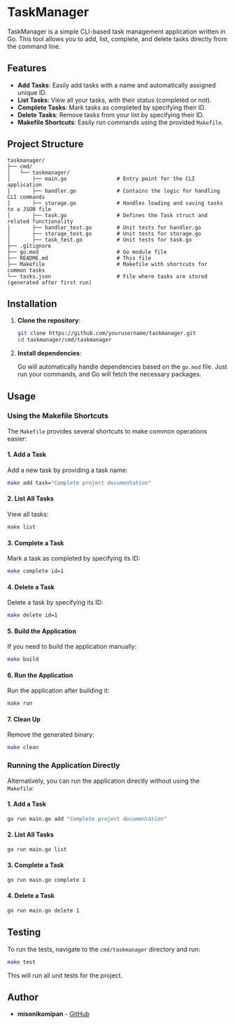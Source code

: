 # TaskManager

TaskManager is a simple CLI-based task management application written in Go. This tool allows you to add, list, complete, and delete tasks directly from the command line.

## Features

- **Add Tasks**: Easily add tasks with a name and automatically assigned unique ID.
- **List Tasks**: View all your tasks, with their status (completed or not).
- **Complete Tasks**: Mark tasks as completed by specifying their ID.
- **Delete Tasks**: Remove tasks from your list by specifying their ID.
- **Makefile Shortcuts**: Easily run commands using the provided `Makefile`.

## Project Structure

```
taskmanager/
├── cmd/
│   └── taskmanager/
│       ├── main.go                # Entry point for the CLI application
│       ├── handler.go             # Contains the logic for handling CLI commands
│       ├── storage.go             # Handles loading and saving tasks to a JSON file
│       ├── task.go                # Defines the Task struct and related functionality
│       ├── handler_test.go        # Unit tests for handler.go
│       ├── storage_test.go        # Unit tests for storage.go
│       ├── task_test.go           # Unit tests for task.go
├── .gitignore
├── go.mod                         # Go module file
├── README.md                      # This file
├── Makefile                       # Makefile with shortcuts for common tasks
└── tasks.json                     # File where tasks are stored (generated after first run)
```

## Installation

1. **Clone the repository**:

   ```bash
   git clone https://github.com/yourusername/taskmanager.git
   cd taskmanager/cmd/taskmanager
   ```

2. **Install dependencies**:

   Go will automatically handle dependencies based on the `go.mod` file. Just run your commands, and Go will fetch the necessary packages.

## Usage

### Using the Makefile Shortcuts

The `Makefile` provides several shortcuts to make common operations easier:

#### 1. Add a Task

Add a new task by providing a task name:

```bash
make add task="Complete project documentation"
```

#### 2. List All Tasks

View all tasks:

```bash
make list
```

#### 3. Complete a Task

Mark a task as completed by specifying its ID:

```bash
make complete id=1
```

#### 4. Delete a Task

Delete a task by specifying its ID:

```bash
make delete id=1
```

#### 5. Build the Application

If you need to build the application manually:

```bash
make build
```

#### 6. Run the Application

Run the application after building it:

```bash
make run
```

#### 7. Clean Up

Remove the generated binary:

```bash
make clean
```

### Running the Application Directly

Alternatively, you can run the application directly without using the `Makefile`:

#### 1. Add a Task

```bash
go run main.go add "Complete project documentation"
```

#### 2. List All Tasks

```bash
go run main.go list
```

#### 3. Complete a Task

```bash
go run main.go complete 1
```

#### 4. Delete a Task

```bash
go run main.go delete 1
```

## Testing

To run the tests, navigate to the `cmd/taskmanager` directory and run:

```bash
make test
```

This will run all unit tests for the project.

## Author

- **misonikomipan** - [GitHub](https://github.com/misonikomipan)
